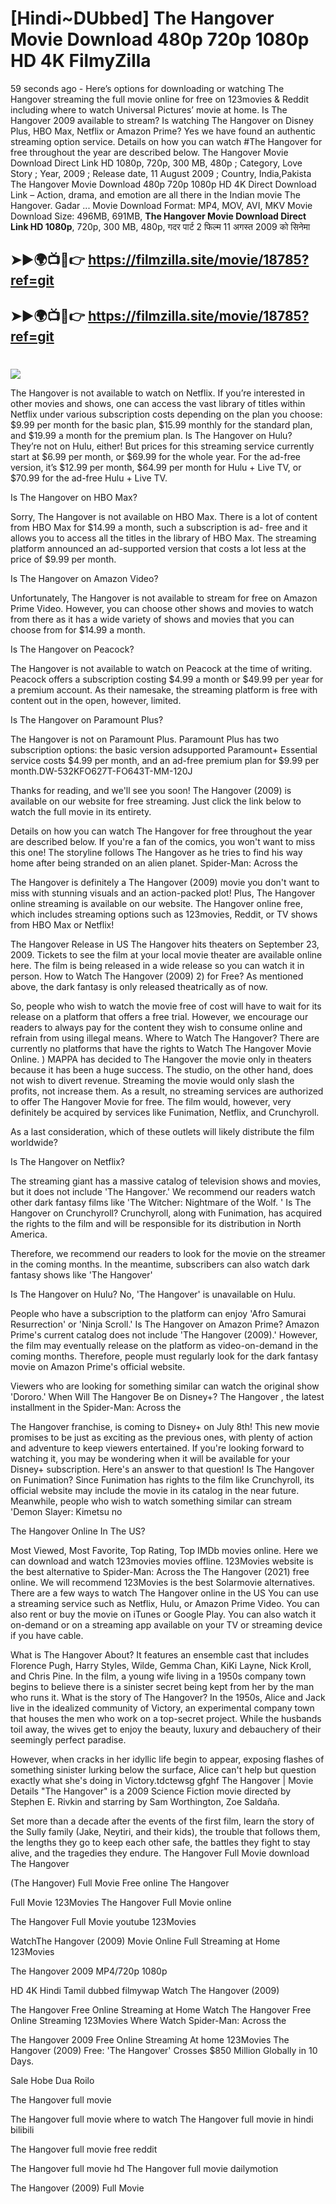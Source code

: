 # [Hindi~DUbbed] The Hangover Movie Download 480p 720p 1080p HD 4K FilmyZilla


59 seconds ago - Here’s options for downloading or watching The Hangover streaming the full movie online for free on 123movies & Reddit including where to watch Universal Pictures’ movie at home. Is The Hangover 2009 available to stream? Is watching The Hangover on Disney Plus, HBO Max, Netflix or Amazon Prime? Yes we have found an authentic streaming option service. Details on how you can watch #The Hangover for free throughout the year are described below. The Hangover Movie Download Direct Link HD 1080p, 720p, 300 MB, 480p ; Category, Love Story ; Year, 2009 ; Release date, 11 August 2009 ; Country, India,Pakista The Hangover Movie Download 480p 720p 1080p HD 4K Direct Download Link – Action, drama, and emotion are all there in the Indian movie The Hangover. Gadar ...
Movie Download Format: MP4, MOV, AVI, MKV
Movie Download Size: 496MB, 691MB, **The Hangover Movie Download Direct Link HD 1080p**, 720p, 300 MB, 480p, गदर पार्ट 2 फिल्म 11 अगस्त 2009 को सिनेमा

## ➤►🌍📺📱👉   https://filmzilla.site/movie/18785?ref=git

## ➤►🌍📺📱👉   https://filmzilla.site/movie/18785?ref=git

#

<img src="https://image.tmdb.org/t/p/w780//sV49hOlUky6AhVYl4K0d3rergTA.jpg" />

The Hangover is not available to watch on Netflix. If you’re interested in other movies and shows, one can access the vast library of titles within Netflix under various subscription costs depending on the plan you choose: $9.99 per month for the basic plan, $15.99 monthly for the standard plan, and $19.99 a month for the premium plan. Is The Hangover on Hulu? They’re not on Hulu, either! But prices for this streaming service currently start at $6.99 per month, or $69.99 for the whole year. For the ad-free version, it’s $12.99 per month, $64.99 per month for Hulu + Live TV, or $70.99 for the ad-free Hulu + Live TV.

Is The Hangover on HBO Max?

Sorry, The Hangover is not available on HBO Max. There is a lot of content from HBO Max for $14.99 a month, such a subscription is ad- free and it allows you to access all the titles in the library of HBO Max. The streaming platform announced an ad-supported version that costs a lot less at the price of $9.99 per month.

Is The Hangover on Amazon Video?

Unfortunately, The Hangover is not available to stream for free on Amazon Prime Video. However, you can choose other shows and movies to watch from there as it has a wide variety of shows and movies that you can choose from for $14.99 a month.

Is The Hangover on Peacock?

The Hangover is not available to watch on Peacock at the time of writing. Peacock offers a subscription costing $4.99 a month or $49.99 per year for a premium account. As their namesake, the streaming platform is free with content out in the open, however, limited.

Is The Hangover on Paramount Plus?

The Hangover is not on Paramount Plus. Paramount Plus has two subscription options: the basic version adsupported Paramount+ Essential service costs $4.99 per month, and an ad-free premium plan for $9.99 per month.DW-532KFO627T-FO643T-MM-120J

Thanks for reading, and we'll see you soon! The Hangover (2009) is available on our website for free streaming. Just click the link below to watch the full movie in its entirety.

Details on how you can watch The Hangover for free throughout the year are described below. If you're a fan of the comics, you won't want to miss this one! The storyline follows The Hangover as he tries to find his way home after being stranded on an alien planet. Spider-Man: Across the

The Hangover is definitely a The Hangover (2009) movie you don't want to miss with stunning visuals and an action-packed plot! Plus, The Hangover online streaming is available on our website. The Hangover online free, which includes streaming options such as 123movies, Reddit, or TV shows from HBO Max or Netflix!

The Hangover Release in US The Hangover hits theaters on September 23, 2009. Tickets to see the film at your local movie theater are available online here. The film is being released in a wide release so you can watch it in person. How to Watch The Hangover (2009) 2) for Free? As mentioned above, the dark fantasy is only released theatrically as of now.

So, people who wish to watch the movie free of cost will have to wait for its release on a platform that offers a free trial. However, we encourage our readers to always pay for the content they wish to consume online and refrain from using illegal means. Where to Watch The Hangover? There are currently no platforms that have the rights to Watch The Hangover Movie Online. ) MAPPA has decided to The Hangover the movie only in theaters because it has been a huge success. The studio, on the other hand, does not wish to divert revenue. Streaming the movie would only slash the profits, not increase them. As a result, no streaming services are authorized to offer The Hangover Movie for free. The film would, however, very definitely be acquired by services like Funimation, Netflix, and Crunchyroll.

As a last consideration, which of these outlets will likely distribute the film worldwide?

Is The Hangover on Netflix?

The streaming giant has a massive catalog of television shows and movies, but it does not include 'The Hangover.' We recommend our readers watch other dark fantasy films like 'The Witcher: Nightmare of the Wolf. ' Is The Hangover on Crunchyroll? Crunchyroll, along with Funimation, has acquired the rights to the film and will be responsible for its distribution in North America.

Therefore, we recommend our readers to look for the movie on the streamer in the coming months. In the meantime, subscribers can also watch dark fantasy shows like 'The Hangover'

Is The Hangover on Hulu? No, 'The Hangover' is unavailable on Hulu.

People who have a subscription to the platform can enjoy 'Afro Samurai Resurrection' or 'Ninja Scroll.' Is The Hangover on Amazon Prime? Amazon Prime's current catalog does not include 'The Hangover (2009).' However, the film may eventually release on the platform as video-on-demand in the coming months. Therefore, people must regularly look for the dark fantasy movie on Amazon Prime's official website.

Viewers who are looking for something similar can watch the original show 'Dororo.' When Will The Hangover Be on Disney+? The Hangover , the latest installment in the Spider-Man: Across the

The Hangover franchise, is coming to Disney+ on July 8th! This new movie promises to be just as exciting as the previous ones, with plenty of action and adventure to keep viewers entertained. If you're looking forward to watching it, you may be wondering when it will be available for your Disney+ subscription. Here's an answer to that question! Is The Hangover on Funimation? Since Funimation has rights to the film like Crunchyroll, its official website may include the movie in its catalog in the near future. Meanwhile, people who wish to watch something similar can stream 'Demon Slayer: Kimetsu no

The Hangover Online In The US?

Most Viewed, Most Favorite, Top Rating, Top IMDb movies online. Here we can download and watch 123movies movies offline. 123Movies website is the best alternative to Spider-Man: Across the The Hangover (2021) free online. We will recommend 123Movies is the best Solarmovie alternatives. There are a few ways to watch The Hangover online in the US You can use a streaming service such as Netflix, Hulu, or Amazon Prime Video. You can also rent or buy the movie on iTunes or Google Play. You can also watch it on-demand or on a streaming app available on your TV or streaming device if you have cable.

What is The Hangover About? It features an ensemble cast that includes Florence Pugh, Harry Styles, Wilde, Gemma Chan, KiKi Layne, Nick Kroll, and Chris Pine. In the film, a young wife living in a 1950s company town begins to believe there is a sinister secret being kept from her by the man who runs it. What is the story of The Hangover? In the 1950s, Alice and Jack live in the idealized community of Victory, an experimental company town that houses the men who work on a top-secret project. While the husbands toil away, the wives get to enjoy the beauty, luxury and debauchery of their seemingly perfect paradise.

However, when cracks in her idyllic life begin to appear, exposing flashes of something sinister lurking below the surface, Alice can't help but question exactly what she's doing in Victory.tdctewsg gfghf The Hangover | Movie Details "The Hangover" is a 2009 Science Fiction movie directed by Stephen E. Rivkin and starring by Sam Worthington, Zoe Saldaña.

Set more than a decade after the events of the first film, learn the story of the Sully family (Jake, Neytiri, and their kids), the trouble that follows them, the lengths they go to keep each other safe, the battles they fight to stay alive, and the tragedies they endure. The Hangover Full Movie download The Hangover

(The Hangover) Full Movie Free online The Hangover

Full Movie 123Movies The Hangover Full Movie online

The Hangover Full Movie youtube 123Movies

WatchThe Hangover (2009) Movie Online Full Streaming at Home 123Movies

The Hangover 2009 MP4/720p 1080p

HD 4K Hindi Tamil dubbed filmywap Watch The Hangover (2009)

The Hangover Free Online Streaming at Home Watch The Hangover Free Online Streaming 123Movies Where Watch Spider-Man: Across the

The Hangover 2009 Free Online Streaming At home 123Movies The Hangover (2009) Free: 'The Hangover' Crosses $850 Million Globally in 10 Days.

Sale Hobe Dua Roilo

The Hangover full movie

The Hangover full movie where to watch The Hangover full movie in hindi bilibili

The Hangover full movie free reddit

The Hangover full movie hd The Hangover full movie dailymotion

The Hangover (2009) Full Movie